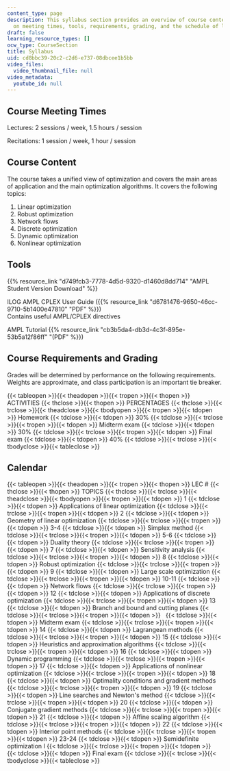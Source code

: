 ```yaml
---
content_type: page
description: This syllabus section provides an overview of course content and information
  on meeting times, tools, requirements, grading, and the schedule of lecture topics.
draft: false
learning_resource_types: []
ocw_type: CourseSection
title: Syllabus
uid: cd8bbc39-20c2-c2d6-e737-08dbcee1b5bb
video_files:
  video_thumbnail_file: null
video_metadata:
  youtube_id: null
---
```

## Course Meeting Times

Lectures: 2 sessions / week, 1.5 hours / session

Recitations: 1 session / week, 1 hour / session

## Course Content

The course takes a unified view of optimization and covers the main areas of application and the main optimization algorithms. It covers the following topics:

1. Linear optimization
2. Robust optimization
3. Network flows
4. Discrete optimization
5. Dynamic optimization
6. Nonlinear optimization

## Tools

{{% resource_link "d749fcb3-7778-4d5d-9320-d1460d8dd714" "AMPL Student Version Download" %}}

ILOG AMPL CPLEX User Guide ({{% resource_link "d6781476-9650-46cc-9710-5b1400e47810" "PDF" %}})   
Contains useful AMPL/CPLEX directives

AMPL Tutorial {{% resource_link "cb3b5da4-db3d-4c3f-895e-53b5a12f86ff" "(PDF" %}})

## Course Requirements and Grading

Grades will be determined by performance on the following requirements. Weights are approximate, and class participation is an important tie breaker.

{{< tableopen >}}{{< theadopen >}}{{< tropen >}}{{< thopen >}}
ACTIVITIES
{{< thclose >}}{{< thopen >}}
PERCENTAGES
{{< thclose >}}{{< trclose >}}{{< theadclose >}}{{< tbodyopen >}}{{< tropen >}}{{< tdopen >}}
Homework
{{< tdclose >}}{{< tdopen >}}
30%
{{< tdclose >}}{{< trclose >}}{{< tropen >}}{{< tdopen >}}
Midterm exam
{{< tdclose >}}{{< tdopen >}}
30%
{{< tdclose >}}{{< trclose >}}{{< tropen >}}{{< tdopen >}}
Final exam
{{< tdclose >}}{{< tdopen >}}
40%
{{< tdclose >}}{{< trclose >}}{{< tbodyclose >}}{{< tableclose >}}

## Calendar

{{< tableopen >}}{{< theadopen >}}{{< tropen >}}{{< thopen >}}
LEC #
{{< thclose >}}{{< thopen >}}
TOPICS
{{< thclose >}}{{< trclose >}}{{< theadclose >}}{{< tbodyopen >}}{{< tropen >}}{{< tdopen >}}
1
{{< tdclose >}}{{< tdopen >}}
Applications of linear optimization
{{< tdclose >}}{{< trclose >}}{{< tropen >}}{{< tdopen >}}
2
{{< tdclose >}}{{< tdopen >}}
Geometry of linear optimization
{{< tdclose >}}{{< trclose >}}{{< tropen >}}{{< tdopen >}}
3-4
{{< tdclose >}}{{< tdopen >}}
Simplex method
{{< tdclose >}}{{< trclose >}}{{< tropen >}}{{< tdopen >}}
5-6
{{< tdclose >}}{{< tdopen >}}
Duality theory
{{< tdclose >}}{{< trclose >}}{{< tropen >}}{{< tdopen >}}
7
{{< tdclose >}}{{< tdopen >}}
Sensitivity analysis
{{< tdclose >}}{{< trclose >}}{{< tropen >}}{{< tdopen >}}
8
{{< tdclose >}}{{< tdopen >}}
Robust optimization
{{< tdclose >}}{{< trclose >}}{{< tropen >}}{{< tdopen >}}
9
{{< tdclose >}}{{< tdopen >}}
Large scale optimization
{{< tdclose >}}{{< trclose >}}{{< tropen >}}{{< tdopen >}}
10-11
{{< tdclose >}}{{< tdopen >}}
Network flows
{{< tdclose >}}{{< trclose >}}{{< tropen >}}{{< tdopen >}}
12
{{< tdclose >}}{{< tdopen >}}
Applications of discrete optimization
{{< tdclose >}}{{< trclose >}}{{< tropen >}}{{< tdopen >}}
13
{{< tdclose >}}{{< tdopen >}}
Branch and bound and cutting planes
{{< tdclose >}}{{< trclose >}}{{< tropen >}}{{< tdopen >}}
 
{{< tdclose >}}{{< tdopen >}}
Midterm exam
{{< tdclose >}}{{< trclose >}}{{< tropen >}}{{< tdopen >}}
14
{{< tdclose >}}{{< tdopen >}}
Lagrangean methods
{{< tdclose >}}{{< trclose >}}{{< tropen >}}{{< tdopen >}}
15
{{< tdclose >}}{{< tdopen >}}
Heuristics and approximation algorithms
{{< tdclose >}}{{< trclose >}}{{< tropen >}}{{< tdopen >}}
16
{{< tdclose >}}{{< tdopen >}}
Dynamic programming
{{< tdclose >}}{{< trclose >}}{{< tropen >}}{{< tdopen >}}
17
{{< tdclose >}}{{< tdopen >}}
Applications of nonlinear optimization
{{< tdclose >}}{{< trclose >}}{{< tropen >}}{{< tdopen >}}
18
{{< tdclose >}}{{< tdopen >}}
Optimality conditions and gradient methods
{{< tdclose >}}{{< trclose >}}{{< tropen >}}{{< tdopen >}}
19
{{< tdclose >}}{{< tdopen >}}
Line searches and Newton's method
{{< tdclose >}}{{< trclose >}}{{< tropen >}}{{< tdopen >}}
20
{{< tdclose >}}{{< tdopen >}}
Conjugate gradient methods
{{< tdclose >}}{{< trclose >}}{{< tropen >}}{{< tdopen >}}
21
{{< tdclose >}}{{< tdopen >}}
Affine scaling algorithm
{{< tdclose >}}{{< trclose >}}{{< tropen >}}{{< tdopen >}}
22
{{< tdclose >}}{{< tdopen >}}
Interior point methods
{{< tdclose >}}{{< trclose >}}{{< tropen >}}{{< tdopen >}}
23-24
{{< tdclose >}}{{< tdopen >}}
Semidefinite optimization I
{{< tdclose >}}{{< trclose >}}{{< tropen >}}{{< tdopen >}}
 
{{< tdclose >}}{{< tdopen >}}
Final exam
{{< tdclose >}}{{< trclose >}}{{< tbodyclose >}}{{< tableclose >}}